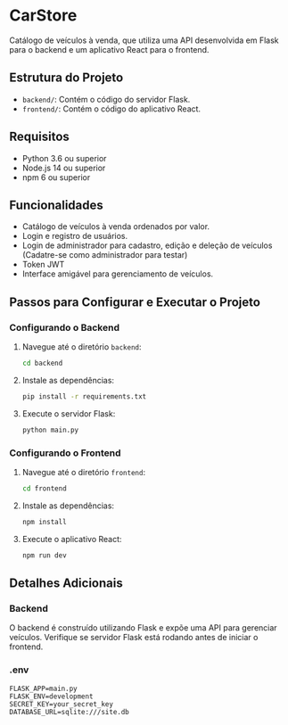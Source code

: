 # CarStore

Catálogo de veículos à venda, que utiliza uma API desenvolvida em Flask para o backend e um aplicativo React para o frontend.

## Estrutura do Projeto

- `backend/`: Contém o código do servidor Flask.
- `frontend/`: Contém o código do aplicativo React.

## Requisitos

- Python 3.6 ou superior
- Node.js 14 ou superior
- npm 6 ou superior

## Funcionalidades

- Catálogo de veículos à venda ordenados por valor.
- Login e registro de usuários.
- Login de administrador para cadastro, edição e deleção de veículos (Cadatre-se como administrador para testar)
- Token JWT
- Interface amigável para gerenciamento de veículos.

## Passos para Configurar e Executar o Projeto

### Configurando o Backend

1. Navegue até o diretório `backend`:

    ```sh
    cd backend
    ```

2. Instale as dependências:

    ```sh
    pip install -r requirements.txt
    ```

3. Execute o servidor Flask:

    ```sh
    python main.py
    ```

### Configurando o Frontend

1. Navegue até o diretório `frontend`:

    ```sh
    cd frontend
    ```

2. Instale as dependências:

    ```sh
    npm install
    ```

3. Execute o aplicativo React:

    ```sh
    npm run dev
    ```

## Detalhes Adicionais

### Backend

O backend é construído utilizando Flask e expõe uma API para gerenciar veículos. Verifique se servidor Flask está rodando antes de iniciar o frontend.

### .env

```env
FLASK_APP=main.py
FLASK_ENV=development
SECRET_KEY=your_secret_key
DATABASE_URL=sqlite:///site.db
